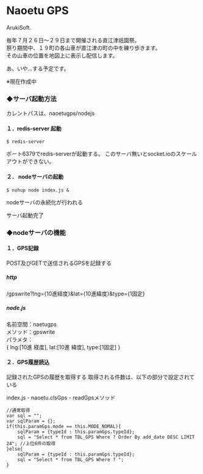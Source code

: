 # Naoetu GPS
ArukiSoft.  

毎年７月２６日～２９日まで開催される直江津祇園祭。  
祭り期間中、１９町の各山車が直江津の町の中を練り歩きます。  
その山車の位置を地図上に表示し配信します。  

あ、いや...する予定です。  

※現在作成中  

### ◆サーバ起動方法 

カレントパスは、naoetugps/nodejs

#### １．redis-server 起動 
``` 
$ redis-server
``` 
ポート6379でredis-serverが起動する。
このサーバ無いとsocket.ioのスケールアウトができない。

#### ２． nodeサーバの起動
``` 
$ nohup node index.js &
``` 
nodeサーバの永続化が行われる

サーバ起動完了

### ◆nodeサーバの機能

#### １．GPS記録
POST及びGETで送信されるGPSを記録する

##### http
/gpswrite?lng={10進経度}&lat={10進緯度}&type={1固定}

##### node.js

名前空間：naetugps  
メソッド：gpswrite  
パラメタ：  
{
  lng:[10進 経度],
  lat:[10進 緯度],
  type:[1固定]
}

#### ２．GPS履歴読込
記録されたGPSの履歴を取得する
取得される件数は、以下の部分で設定されている

index.js - naoetu.clsGps - readGpsメソッド
```
//通常取得
var sql = "";
var sqlParam = {};
if(this.paramGps.mode == this.MODE_NOMAL){
    sqlParam = {typeId : this.paramGps.typeId};
    sql = "Select * from TBL_GPS Where ? Order By add_date DESC LIMIT 24"; //上位6件の取得
}else{
    sqlParam = {typeId : this.paramGps.typeId};
    sql = "Select * from TBL_GPS Where ? ";
}
```

